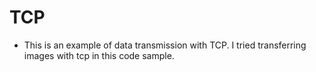 # TCP
- This is an example of data transmission with TCP. I tried transferring images with tcp in this code sample.
